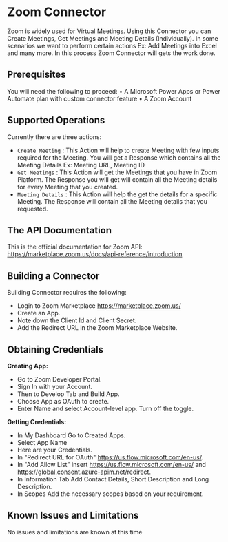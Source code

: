 # Zoom Connector
Zoom is widely used for Virtual Meetings. Using this Connector you can Create Meetings, Get Meetings and Meeting Details (Individually). In some scenarios we want to perform certain actions Ex: Add Meetings into Excel and many more. In this process Zoom Connector will gets the work done.

## Prerequisites
You will need the following to proceed:
•	A Microsoft Power Apps or Power Automate plan with custom connector feature
•	A Zoom Account

## Supported Operations
Currently there are three actions:
* `Create Meeting` : This Action will help to create Meeting with few inputs required for the Meeting. You will get a Response which contains all the Meeting Details Ex: Meeting URL, Meeting ID
* `Get Meetings` : This Action will get the Meetings that you have in Zoom Platform. The Response you will get will contain all the Meeting details for every Meeting that you created.
* `Meeting Details` : This Action will help the get the details for a specific Meeting. The Response will contain all the Meeting details that you requested. 

## The API Documentation
This is the official documentation for Zoom API: https://marketplace.zoom.us/docs/api-reference/introduction

## Building a Connector
Building Connector requires the following:
* Login to Zoom Marketplace https://marketplace.zoom.us/
* Create an App.
* Note down the Client Id and Client Secret.
* Add the Redirect URL in the Zoom Marketplace Website.

## Obtaining Credentials 
<b>Creating App:</b>
* Go to Zoom Developer Portal.
* Sign In with your Account.
* Then to Develop Tab and Build App.
* Choose App as OAuth to create.
* Enter Name and select Account-level app. Turn off the toggle.

<b>Getting Credentials:</b>
* In My Dashboard Go to Created Apps.
* Select App Name
* Here are your Credentials.
* In "Redirect URL for OAuth" https://us.flow.microsoft.com/en-us/.
* In "Add Allow List" insert https://us.flow.microsoft.com/en-us/ and https://global.consent.azure-apim.net/redirect.
* In Information Tab Add Contact Details, Short Description and Long Description.
* In Scopes Add the necessary scopes based on your requirement.

## Known Issues and Limitations
No issues and limitations are known at this time
